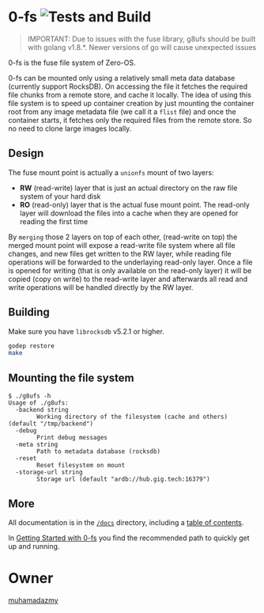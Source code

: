 # 0-fs ![Tests and Build](https://github.com/threefoldtech/0-fs/workflows/Tests%20and%20Build/badge.svg)

> IMPORTANT: Due to issues with the fuse library, g8ufs should be built with golang v1.8.*. Newer versions of go will cause unexpected issues

0-fs is the fuse file system of Zero-OS.

0-fs can be mounted only using a relatively small meta data database (currently support RocksDB). On accessing
the file it fetches the required file chunks from a remote store, and cache it locally. The idea of using this file system
is to speed up container creation by just mounting the container root from any image metadata file (we call it a `flist` file) and once
the container starts, it fetches only the required files from the remote store. So no need to clone large images locally.

## Design

The fuse mount point is actually a `unionfs` mount of two layers:
- **RW** (read-write) layer that is just an actual directory on the raw file system of your hard disk
- **RO** (read-only) layer that is the actual fuse mount point. The read-only layer will download the files into a cache when they are opened for reading the first time

By `merging` those 2 layers on top of each other, (read-write on top) the merged mount point will
expose a read-write file system where all file changes, and new files get written to the RW layer,
while reading file operations will be forwarded to the underlaying read-only layer. Once a file is opened
for writing (that is only available on the read-only layer) it will be copied (copy on write) to the
read-write layer and afterwards all read and write operations will be handled directly by the RW layer.

## Building

Make sure you have `librocksdb` v5.2.1 or higher.

```bash
godep restore
make
```

## Mounting the file system

```
$ ./g8ufs -h
Usage of ./g8ufs:
  -backend string
    	Working directory of the filesystem (cache and others) (default "/tmp/backend")
  -debug
    	Print debug messages
  -meta string
    	Path to metadata database (rocksdb)
  -reset
    	Reset filesystem on mount
  -storage-url string
    	Storage url (default "ardb://hub.gig.tech:16379")
```

## More

All documentation is in the [`/docs`](./docs) directory, including a [table of contents](/docs/SUMMARY.md).

In [Getting Started with 0-fs](/docs/gettingstarted/README.md) you find the recommended path to quickly get up and running.

# Owner
[muhamadazmy](https://github.com/muhamadazmy)
